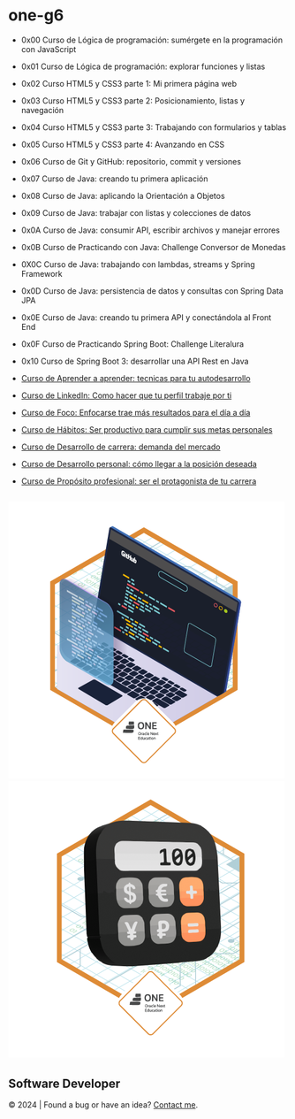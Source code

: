# one-g6
- 0x00 Curso de Lógica de programación: sumérgete en la programación con JavaScript
- 0x01 Curso de Lógica de programación: explorar funciones y listas
- 0x02 Curso HTML5 y CSS3 parte 1: Mi primera página web
- 0x03 Curso HTML5 y CSS3 parte 2: Posicionamiento, listas y navegación
- 0x04 Curso HTML5 y CSS3 parte 3: Trabajando con formularios y tablas
- 0x05 Curso HTML5 y CSS3 parte 4: Avanzando en CSS
- 0x06 Curso de Git y GitHub: repositorio, commit y versiones
- 0x07 Curso de Java: creando tu primera aplicación
- 0x08 Curso de Java: aplicando la Orientación a Objetos
- 0x09 Curso de Java: trabajar con listas y colecciones de datos
- 0x0A Curso de Java: consumir API, escribir archivos y manejar errores
- 0x0B Curso de Practicando con Java: Challenge Conversor de Monedas
- 0X0C Curso de Java: trabajando con lambdas, streams y Spring Framework
- 0x0D Curso de Java: persistencia de datos y consultas con Spring Data JPA
- 0x0E Curso de Java: creando tu primera API y conectándola al Front End
- 0x0F Curso de Practicando Spring Boot: Challenge Literalura
- 0x10 Curso de Spring Boot 3: desarrollar una API Rest en Java

- [Curso de Aprender a aprender: tecnicas para tu autodesarrollo](./docs/aprender_a_aprender.md)
- [Curso de LinkedIn: Como hacer que tu perfil trabaje por ti](./docs/linkedin.md)
- [Curso de Foco: Enfocarse trae más resultados para el día a día](./docs/foco.md)
- [Curso de Hábitos: Ser productivo para cumplir sus metas personales](./docs/habitos.md)
- [Curso de Desarrollo de carrera: demanda del mercado](./docs/desarrollo_de_carrera.md)
- [Curso de Desarrollo personal: cómo llegar a la posición deseada](./docs/desarrollo_personal.md)
- [Curso de Propósito profesional: ser el protagonista de tu carrera](./docs/proposito_profesional.md)

![Badge Encryptor](./badges/badge-encryptor.png)
![Badge Conversor](./badges/badge-conversor.png)
---
## Software Developer
:copyright: 2024  |  Found a bug or have an idea? [Contact me](https://github.com/javierandres-dev).
